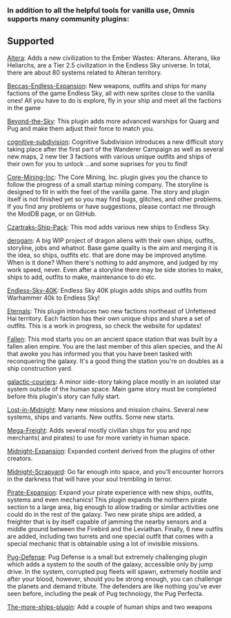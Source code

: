 ### In addition to all the helpful tools for vanilla use, Omnis supports many community plugins:
## Supported

[Altera](https://github.com/EricD112/Altera):
Adds a new civilization to the Ember Wastes: Alterans. Alterans, like Heliarchs, are a Tier 2.5 civilization in the Endless Sky universe. In total, there are about 80 systems related to Alteran territory.

[Beccas-Endless-Expansion](https://github.com/beccabunny/Beccas-Endless-Expansion):
New weapons, outfits and ships for many factions of the game Endless Sky, all with new sprites close to the vanilla ones! All you have to do is explore, fly in your ship and meet all the factions in the game

[Beyond-the-Sky](https://github.com/1010todd/Beyond-the-Sky):
This plugin adds more advanced warships for Quarg and Pug and make them adjust their force to match you.

[cognitive-subdivision](https://github.com/professorlust/cognitive-subdivision):
Cognitive Subdivision introduces a new difficult story taking place after the first part of the Wanderer Campaign
as well as several new maps, 2 new tier 3 factions with various unique outfits and ships of their own for you to unlock
...and some suprises for you to find!

[Core-Mining-Inc](https://github.com/DJF113/Core-Mining-Inc):
The Core Mining, Inc. plugin gives you the chance to follow the progress of a small startup mining company. The storyline is designed to fit in with the feel of the vanilla game. The story and plugin itself is not finished yet so you may find bugs, glitches, and other problems. If you find any problems or have suggestions, please contact me through the ModDB page, or on GitHub.

[Czartraks-Ship-Pack](https://github.com/czartrak/Czartraks-Ship-Pack):
This mod adds various new ships to Endless Sky.

[derogam](https://github.com/Lorantine/derogam):
A big WIP project of dragon aliens with their own ships, outfits, storyline, jobs and whatnot. Base game quality is the aim and merging it is the idea, so ships, outfits etc. that are done may be improved anytime. When is it done? When there's nothing to add anymore, and judged by my work speed, never. Even after a storyline there may be side stories to make, ships to add, outfits to make, maintenance to do etc.

[Endless-Sky-40K](https://github.com/1010todd/Endless-Sky-40K):
Endless Sky 40K plugin adds ships and outfits from Warhammer 40k to Endless Sky!

[Eternals](https://github.com/comnom/Eternals):
This plugin introduces two new factions northeast of Unfettered Hai territory. Each faction has their own unique ships and share a set of outfits. This is a work in progress, so check the website for updates!

[Fallen](https://www.moddb.com/mods/galactic-conquest):
This mod starts you on an ancient space station that was built by a fallen alien empire. You are the last member of this alien species, and the AI that awoke you has informed you that you have been tasked with reconquering the galaxy. It's a good thing the station you're on doubles as a ship construction yard.

[galactic-couriers](https://github.com/Derekcz/galactic-couriers):
A minor side-story taking place mostly in an isolated star system outside of the human space.
Main game story must be completed before this plugin's story can fully start.

[Lost-in-Midnight](https://github.com/MidnightPlugins/Lost-in-Midnight):
Many new missions and mission chains. Several new systems, ships and variants. New outfits. Some new starts.

[Mega-Freight](https://github.com/1010todd/Mega-Freight):
Adds several mostly civilian ships for you and npc merchants( and pirates) to use for more variety in human space.

[Midnight-Expansion](https://github.com/MidnightPlugins/Midnight-Expansion):
Expanded content derived from the plugins of other creators.

[Midnight-Scrapyard](https://github.com/MidnightPlugins/Midnight-Scrapyard):
Go far enough into space, and you'll encounter horrors in the darkness that will have your soul trembling in terror.

[Pirate-Expansion](https://github.com/beccabunny/Pirate-Expansion):
Expand your pirate experience with new ships, outfits, systems and even mechanics! This plugin expands the northern pirate section to a large area, big enough to allow trading or similar activities one could do in the rest of the galaxy. Two new pirate ships are added, a freighter that is by itself capable of jamming the nearby sensors and a middle ground between the Firebird and the Leviathan. Finally, 6 new outfits are added, including two turrets and one special outfit that comes with a special mechanic that is obtainable using a lot of invisible missions.

[Pug-Defense](https://github.com/Wyrdean/Pug-Defense):
Pug Defense is a small but extremely challenging plugin which adds a system to the south of the galaxy, accessible only by jump drive. In the system, corrupted pug fleets will spawn, extremely hostile and after your blood, however, should you be strong enough, you can challenge the planets and demand tribute. The defenders are like nothing you've ever seen before, including the peak of Pug technology, the Pug Perfecta.

[The-more-ships-plugin](https://github.com/loiseeer/The-more-ships-plugin):
Add a couple of human ships and two weapons